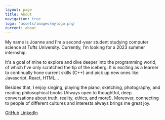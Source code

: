 ```yaml
---
layout: page
title: About
navigation: true
logo: 'assets/images/mylogo.png'
current: about
---
```


My name is Joanne and I'm a second-year student studying computer science
at Tufts University. Currently, I’m looking for a 2023 summer internship.

It's a goal of mine to explore and dive deeper into the programming world, of which I've only scratched the tip of the iceberg. It is exciting as a learner to continually hone current skills (C++) and pick up new ones like Javascript, React, HTML...

Besides that, I enjoy singing, playing the piano, sketching, photography, and reading philosophical books (Always open to thoughtful, deep conversations about truth, reality, ethics, and more!). Moreover, connecting to people of different cultures and interests always brings me great joy. 

[GitHub](https://github.com/joannefan) [LinkedIn](linkedin.com/in/joannefan)
